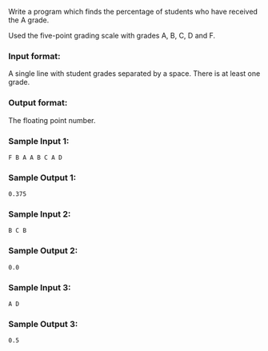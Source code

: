 Write a program which finds the percentage of students who have received the A grade.

Used the five-point grading scale with grades A, B, C, D and F.

### Input format:

A single line with student grades separated by a space. There is at least one grade.

### Output format:

The floating point number.

### Sample Input 1:

```
F B A A B C A D
```

### Sample Output 1:

```
0.375
```

### Sample Input 2:

```
B C B
```

### Sample Output 2:

```
0.0
```

### Sample Input 3:

```
A D
```

### Sample Output 3:

```
0.5
```
